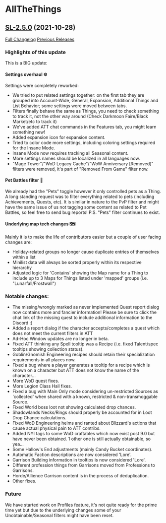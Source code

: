 # AllTheThings

## [SL-2.5.0](https://github.com/DFortun81/AllTheThings/tree/SL-2.5.0) (2021-10-28)
[Full Changelog](https://github.com/DFortun81/AllTheThings/compare/SL-2.4.9...SL-2.5.0) [Previous Releases](https://github.com/DFortun81/AllTheThings/releases)

### Highlights of this update

This is a BIG update:

#### Settings overhaul ⚙

Settings were completely reworked:

- We tried to put related settings together: on the first tab they are grouped into Account-Wide, General, Expansion, Additional Things and List Behavior; some settings were moved between tabs.
- Filters finally behave the same as Things, you need to check something to track it, not the other way around (Check Darkmoon Faire/Black Market/etc to track it)
- We've added ATT chat commands in the Features tab, you might learn something new!
- Added expansion icon for expansion content.
- Tried to color code more settings, including coloring settings required for the Insane Mode.
- Insane Mode now requires tracking all Seasonal content.
- More settings names should be localized in all languages now.
- "Mage Tower"/"WoD Legacy Cache"/"WoW Anniversary [Removed]" filters were removed, it's part of "Removed From Game" filter now.

#### Pet Battles filter 🐾

We already had the "Pets" toggle however it only controlled pets as a Thing. A long standing request was to filter everything related to pets (including Achievements, Quests, etc). It is similar in nature to the PvP filter and might have the same issue of us not tagging some content as related to Pet Battles, so feel free to send bug reports! P.S. "Pets" filter continues to exist.

#### Underlying map tech changes 🗺

Mainly it is to make the life of contributors easier but a couple of user facing changes are:
- Holiday-related groups no longer cause duplicate entries of themselves within a list
- Minilist data will always be sorted properly within its respective hierarchy
- Adjusted logic for 'Contains' showing the Map name for a Thing to include up to 3 Maps for Things listed under 'mapped' groups (i.e. "Lunarfall/Frostwall")

### Notable changes:

- The missing/wrongly marked as never implemented Quest report dialog now contains more and fancier information! Please be sure to click the chat link of the missing quest to include additional information to the Discord :)
- Added a report dialog if the character accepts/completes a quest which does not meet the current filters in ATT
- Ad-Hoc Window updates are no longer in beta.
- Fixed ATT thinking any Spell tooltip was a Recipe (i.e. fixed Talent/spec tooltips showing collection status).
- Goblin/Gnomish Engineering recipes should retain their specialization requirements in all places now.
- Fixed a bug where a player generates a tooltip for a recipe which is known on a character but ATT does not know the name of the character...
- More WoD quest fixes.
- More Legion Class Hall fixes.
- Fixed a bug with Main Only mode considering un-restricted Sources as 'collected' when shared with a known, restricted & non-transmoggable Source.
- Fixed World boss loot not showing calculated drop chances.
- Shadowlands Necks/Rings should properly be accounted for in Loot Drop Chance calculations.
- Fixed WoD Engineering helms and ranted about Blizzard's actions that cause actual physical pain to ATT contribs.
- Added NYI tags to some WoD craftables which now exist post 9.0 but have never been obtained. 1 other one is still actually obtainable, so yea...
- Some Hallow's End adjustments (mainly Candy Bucket coordinates).
- Automatic Faction descriptions are now considered 'Lore'.
- Garrison Building information in tooltips is now considered 'Lore'.
- Different profession things from Garrisons moved from Professions to Garrisons.
- Horde/Allience Garrison content is in the process of deduplication.
- Other fixes.

### Future

We have started work on Profiles feature, it's not quite ready for the prime time yet but due to the underlying changes some of your Unobtainable/Seasonal filters might have been reset.
